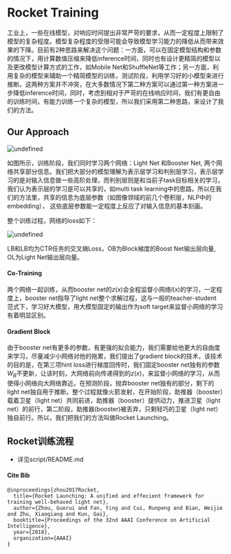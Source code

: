 # Rocket Training

工业上，一些在线模型，对响应时间提出非常严苛的要求，从而一定程度上限制了模型的复杂程度。模型复杂程度的受限可能会导致模型学习能力的降低从而带来效果的下降。目前有2种思路来解决这个问题：一方面，可以在固定模型结构和参数的情况下，用计算数值压缩来降低inference时间，同时也有设计更精简的模型以及更改模型计算方式的工作，如Mobile Net和ShuffleNet等工作；另一方面，利用复杂的模型来辅助一个精简模型的训练，测试阶段，利用学习好的小模型来进行推断。这两种方案并不冲突，在大多数情况下第二种方案可以通过第一种方案进一步降低inference时间，同时，考虑到相对于严苛的在线响应时间，我们有更自由的训练时间，有能力训练一个复杂的模型，所以我们采用第二种思路，来设计了我们的方法。

## Our Approach
![undefined](http://ata2-img.cn-hangzhou.img-pub.aliyun-inc.com/9dec4bc03a23fbe70a604c35c822b201.jpg)

如图所示，训练阶段，我们同时学习两个网络：Light Net 和Booster Net, 两个网络共享部分信息。我们把大部分的模型理解为表示层学习和判别层学习，表示层学习的是对输入信息做一些高阶处理，而判别层则是和当前子task目标相关的学习，我们认为表示层的学习是可以共享的，如multi task learning中的思路。所以在我们的方法里，共享的信息为底层参数（如图像领域的前几个卷积层，NLP中的embedding）， 这些底层参数能一定程度上反应了对输入信息的基本刻画。

整个训练过程，网络的loss如下：

![undefined](https://cdn-pri.nlark.com/lark/0/2018/png/50702/1543896777138-e002b976-00aa-44e8-ae11-469e45b449d1.png)

LB和LB均为CTR任务的交叉熵Loss，OB为Block梯度的Boost Net输出层向量,  OL为Light Net输出层向量。 

#### Co-Training

两个网络一起训练，从而booster net的$z(x)$会全程监督小网络$l(x)$的学习，一定程度上，booster net指导了light net整个求解过程，这与一般的teacher-student 范式下，学习好大模型，用大模型固定的输出作为soft target来监督小网络的学习有着明显区别。

#### Gradient Block

由于booster net有更多的参数，有更强的拟合能力，我们需要给他更大的自由度来学习，尽量减少小网络对他的拖累，我们提出了gradient block的技术，该技术的目的是，在第三项hint loss进行梯度回传时，我们固定booster net独有的参数$W_B$不更新，让该时刻，大网络前向传递得到的$z(x)$，来监督小网络的学习，从而使得小网络向大网络靠近。在预测阶段，抛弃booster net独有的部分，剩下的light net独自用于推断。整个过程就像火箭发射，在开始阶段，助推器（booster）载着卫星（light net）共同前进，助推器（booster）提供动力，推进卫星（light net）的前行，第二阶段，助推器(booster)被丢弃，只剩轻巧的卫星（light net）独自前行。所以，我们把我们的方法叫做Rocket Launching。

## Rocket训练流程
* 详见script/README.md

#### Cite Bib

```
@inproceedings{zhou2017Rocket,
  title={Rocket Launching: A unified and effecient framework for training well-behaved light net},
  author={Zhou, Guorui and Fan, Ying and Cui, Runpeng and Bian, Weijie and Zhu, Xiaoqiang and Kun, Gai},
  booktitle={Proceedings of the 32nd AAAI Conference on Artificial Intelligence},
  year={2018},
  organization={AAAI}
}
```
